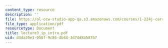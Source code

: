 ```yaml
---
content_type: resource
description: ''
file: https://ol-ocw-studio-app-qa.s3.amazonaws.com/courses/1-224j-carrier-systems-fall-2003/d3da30e3058f9c86db443d74d8a587b7_lecture3_ip_intro.pdf
file_type: application/pdf
resourcetype: Document
title: lecture3_ip_intro.pdf
uid: d3da30e3-058f-9c86-db44-3d74d8a587b7
---
```

